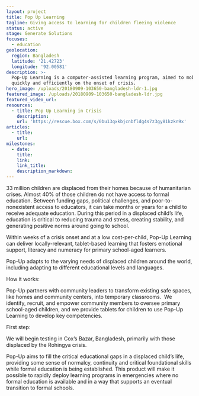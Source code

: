 ```yaml
---
layout: project
title: Pop Up Learning
tagline: Giving access to learning for children fleeing violence
status: active
stage: Generate Solutions
focuses:
  - education
geolocation:
  region: Bangladesh
  latitude: '21.42723'
  longitude: '92.00581'
description: >-
  Pop-Up Learning is a computer-assisted learning program, aimed to mobilize
  quickly and efficiently on the onset of crisis.
hero_image: /uploads/20180909-103650-bangladesh-ldr-1.jpg
featured_image: /uploads/20180909-103650-bangladesh-ldr.jpg
featured_video_url:
resources:
  - title: Pop Up Learning in Crisis
    description:
    url: 'https://rescue.box.com/s/0bu13qxkbjcnbfldg4s7z3gy81kzkn9x'
articles:
  - title:
    url:
milestones:
  - date:
    title:
    link:
    link_title:
    description_markdown:
---
```


33 million children are displaced from their homes because of humanitarian crises. Almost 40% of those children do not have access to formal education. Between funding gaps, political challenges, and poor-to-nonexistent access to educators, it can take months or years for a child to receive adequate education. During this period in a displaced child’s life, education is critical to reducing trauma and stress, creating stability, and generating positive norms around going to school.

Within weeks of a crisis onset and at a low cost-per-child, Pop-Up Learning can deliver locally-relevant, tablet-based learning that fosters emotional support, literacy and numeracy for primary school-aged learners.

Pop-Up adapts to the varying needs of displaced children around the world, including adapting to different educational levels and languages.

How it works:

Pop-Up partners with community leaders to transform existing safe spaces, like homes and community centers, into temporary classrooms.&nbsp; We identify, recruit, and empower community members to oversee primary school-aged children, and we provide tablets for children to use Pop-Up Learning to develop key competencies.

First step:

We will begin testing in Cox’s Bazar, Bangladesh, primarily with those displaced by the Rohingya crisis.

Pop-Up aims to fill the critical educational gaps in a displaced child’s life, providing some sense of normalcy, continuity and critical foundational skills while formal education is being established. This product will make it possible to rapidly deploy learning programs in emergencies where no formal education is available and in a way that supports an eventual transition to formal schools.